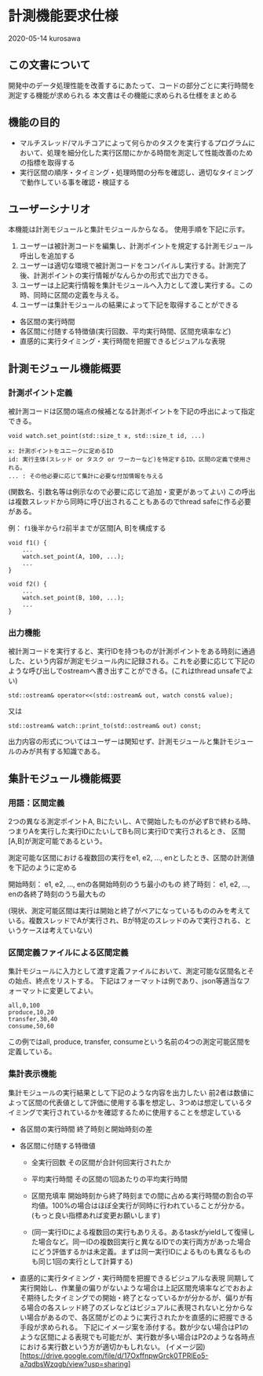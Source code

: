 # 計測機能要求仕様

2020-05-14 kurosawa

## この文書について

開発中のデータ処理性能を改善するにあたって、コードの部分ごとに実行時間を測定する機能が求められる
本文書はその機能に求められる仕様をまとめる

## 機能の目的

- マルチスレッド/マルチコアによって何らかのタスクを実行するプログラムにおいて、処理を細分化した実行区間にかかる時間を測定して性能改善のための指標を取得する
- 実行区間の順序・タイミング・処理時間の分布を確認し、適切なタイミングで動作している事を確認・検証する

## ユーザーシナリオ

本機能は計測モジュールと集計モジュールからなる。
使用手順を下記に示す。

1. ユーザーは被計測コードを編集し、計測ポイントを規定する計測モジュール呼出しを追加する
2. ユーザーは適切な環境で被計測コードをコンパイルし実行する。計測完了後、計測ポイントの実行情報がなんらかの形式で出力できる。
4. ユーザーは上記実行情報を集計モジュールへ入力として渡し実行する。この時、同時に区間の定義を与える。
5. ユーザーは集計モジュールの結果によって下記を取得することができる
- 各区間の実行時間
- 各区間に付随する特徴値(実行回数、平均実行時間、区間充填率など)
- 直感的に実行タイミング・実行時間を把握できるビジュアルな表現

## 計測モジュール機能概要

### 計測ポイント定義

被計測コードは区間の端点の候補となる計測ポイントを下記の呼出によって指定できる。

``` 
void watch.set_point(std::size_t x, std::size_t id, ...)

x: 計測ポイントをユニークに定めるID
id: 実行主体(スレッド or タスク or ワーカーなど)を特定するID。区間の定義で使用される。
... : その他必要に応じて集計に必要な付加情報を与える

```
(関数名、引数名等は例示なので必要に応じて追加・変更があってよい)
この呼出は複数スレッドから同時に呼び出されることもあるのでthread safeに作る必要がある。

例： `f1`後半から`f2`前半までが区間[A, B]を構成する
```
void f1() {
    ...
    watch.set_point(A, 100, ...);
    ...
}

void f2() {
    ...
    watch.set_point(B, 100, ...);
    ...
}
```

### 出力機能

被計測コードを実行すると、実行IDを持つものが計測ポイントをある時刻に通過した、という内容が測定モジュール内に記録される。これを必要に応じて下記のような呼び出しでostreamへ書き出すことができる。(これはthread unsafeでよい)

```
std::ostream& operator<<(std::ostream& out, watch const& value);
```
又は
```
std::ostream& watch::print_to(std::ostream& out) const;
```

出力内容の形式についてはユーザーは関知せず、計測モジュールと集計モジュールのみが共有する知識である。

## 集計モジュール機能概要

### 用語：区間定義

2つの異なる測定ポイントA, Bにたいし、Aで開始したものが必ずBで終わる時、つまりAを実行した実行IDにたいしてBも同じ実行IDで実行されるとき、 区間[A,B]が測定可能であるという。

測定可能な区間における複数回の実行をe1, e2, ..., enとしたとき、区間の計測値を下記のように定める

開始時刻： e1, e2, ..., enの各開始時刻のうち最小のもの
終了時刻： e1, e2, ..., enの各終了時刻のうち最大もの

(現状、測定可能区間は実行は開始と終了がペアになっているもののみを考えている。複数スレッドでAが実行され、Bが特定のスレッドのみで実行される、というケースは考えていない)

### 区間定義ファイルによる区間定義

集計モジュールに入力として渡す定義ファイルにおいて、測定可能な区間名とその始点、終点をリストする。
下記はフォーマットは例であり、json等適当なフォーマットに変更してよい。
```
all,0,100
produce,10,20 
transfer,30,40
consume,50,60
```
この例ではall, produce, transfer, consumeという名前の4つの測定可能区間を定義している。

### 集計表示機能

集計モジュールの実行結果として下記のような内容を出力したい
前2者は数値によって区間の代表値として評価に使用する事を想定し、3つめは想定しているタイミングで実行されているかを確認するために使用することを想定している

- 各区間の実行時間
終了時刻と開始時刻の差

- 各区間に付随する特徴値
  - 全実行回数
  その区間が合計何回実行されたか
  - 平均実行時間
  その区間の1回あたりの平均実行時間
  - 区間充填率
  開始時刻から終了時刻までの間に占める実行時間の割合の平均値。100%の場合はほぼ全実行が同時に行われていることが分かる。(もっと良い指標あれば変更お願いします)

  - (同一実行IDによる複数回の実行もありえる。あるtaskがyieldして復帰した場合など。同一IDの複数回実行と異なるIDでの実行両方があった場合にどう評価するかは未定義。まずは同一実行IDによるものも異なるものも同じ1回の実行として計算する)

- 直感的に実行タイミング・実行時間を把握できるビジュアルな表現
同期して実行開始し、作業量の偏りがないような場合は上記区間充填率などでおおよそ期待したタイミングでの開始・終了となっているかが分かるが、偏りが有る場合の各スレッド終了のズレなどはビジュアルに表現されないと分からない場合があるので、各区間がどのように実行されたかを直感的に把握できる手段が求められる。
下記にイメージ案を添付する。数が少ない場合はP1のような区間による表現でも可能だが、実行数が多い場合はP2のような各時点における実行数という方が適切かもしれない。
(イメージ図)[https://drive.google.com/file/d/17OxffnpwGrck0TPRlEo5-a7qdbsWzqgb/view?usp=sharing]

